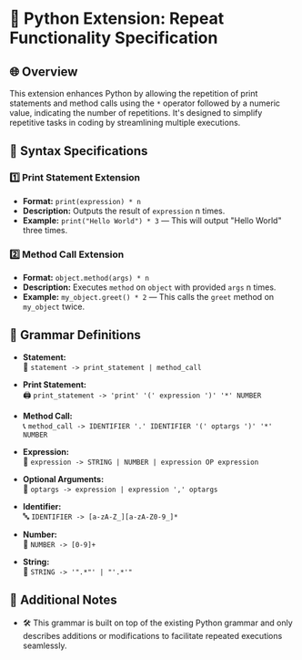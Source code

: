 # 🚀 Python Extension: Repeat Functionality Specification

## 🌐 Overview
This extension enhances Python by allowing the repetition of print statements and method calls using the `*` operator followed by a numeric value, indicating the number of repetitions. It's designed to simplify repetitive tasks in coding by streamlining multiple executions.

## 📝 Syntax Specifications

### 1️⃣ Print Statement Extension
- **Format:** `print(expression) * n`
- **Description:** Outputs the result of `expression` n times.
- **Example:** `print("Hello World") * 3` — This will output "Hello World" three times.

### 2️⃣ Method Call Extension
- **Format:** `object.method(args) * n`
- **Description:** Executes `method` on `object` with provided `args` n times.
- **Example:** `my_object.greet() * 2` — This calls the `greet` method on `my_object` twice.

## 📘 Grammar Definitions

- **Statement:**  
  📃 `statement -> print_statement | method_call`

- **Print Statement:**  
  🖨️ `print_statement -> 'print' '(' expression ')' '*' NUMBER`

- **Method Call:**  
  📞 `method_call -> IDENTIFIER '.' IDENTIFIER '(' optargs ')' '*' NUMBER`

- **Expression:**  
  🧮 `expression -> STRING | NUMBER | expression OP expression`

- **Optional Arguments:**  
  📌 `optargs -> expression | expression ',' optargs`

- **Identifier:**  
  🔤 `IDENTIFIER -> [a-zA-Z_][a-zA-Z0-9_]*`

- **Number:**  
  🔢 `NUMBER -> [0-9]+`

- **String:**  
  📜 `STRING -> '".*"' | "'.*'"`

## 📄 Additional Notes
- 🛠 This grammar is built on top of the existing Python grammar and only describes additions or modifications to facilitate repeated executions seamlessly.

